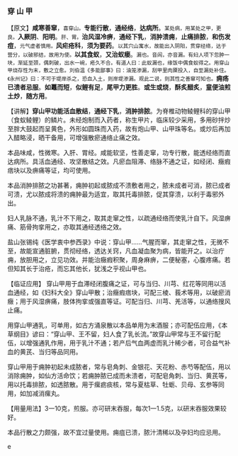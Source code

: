### 穿  山  甲

【原文】**咸寒善窜**，<small>喜穿山。</small>**专能行散**，**通经络**，**达病所**。<small>某处病，用某处之甲，更良。</small>**入厥阴**、**阳明**。<small>肝、胃。</small>**治风湿冷痹**，**通经下乳**，**消肿溃痈**，**止痛排脓**，**和伤发痘**，<small>元气虚者慎用。</small>**风疟疮科**，**须为要药**。<small>以其穴山寓水，故能出入阴阳，贯穿经络，达于营分，以破邪结，故用为使。</small>**以其食蚁**，**又治蚁瘘**。<small>漏也。音闾，亦音漏。有妇人项下忽肿一块，渐延至颈，偶刺破，出水一碗，疮久不合。有道人曰：此蚁漏也，缘饭中偶食蚁得之。用穿山甲烧存性为末，敷之立愈。刘伯温《多能鄙事》曰：油笼渗漏，刮甲里肉黡投入，自至漏处补住。《永州记》曰：不可于堤岸杀之，恐血入土，则岸堤渗漏。观此二说，则其性之善窜可知也。</small>**痈疡已溃者忌服**。**如鼉而短**，**似鲤有足**，**尾甲力更胜**。**或生或烧**，**酥炙醋炙**，**童便油煎土炒**，**随方用**。

【讲解】**穿山甲功能活血散结**，**通经下乳**，**消肿排脓**。为脊椎动物鲮鲤科的穿山甲（食蚁鲮鲤）的鳞片。未经炮制而入药者，称生甲片，临床较少采用，多用砂拌炒至胖大鼓起而呈黄色，外形如圆珠而入药，故有炮山甲、山甲珠等名。或炒后再加入醋略浸，晒干备用，可增强散瘀通络止痛之效。

本品味咸，性微寒。入肝、胃经。咸能软坚，性善走窜，功专行散，能透经络而直达病所。具活血通经、攻坚散结之效。凡瘀血阻滞、络脉不通之证，如经闭、癥瘕痞块以及痹痛等证，均可使用。

本品消肿排脓之功甚著，痈肿初起或脓成不溃敷者用之，脓未成者可消，脓已成者可溃，尤以脓成将溃的痈肿最为适宜，取其托毒排脓，促其穿溃，以利于毒邪外出。
     
妇人乳脉不通，乳汁不下用之，取其走窜之性，以疏通经络而使乳汁自下。风湿痹痛、筋骨拘挛用之，亦取其通经透络之效。
     
盐山张锡纯《医学衷中参西录》中说：穿山甲……气腥而窜，其走窜之性，无微不至，故能宣通脏腑，贯彻经络，透达关窍，凡血凝血聚为病，皆能开之。以治疔痈，放胆用之，立见功效。并能治癥瘕积聚，周身麻痹，二便秘塞，心腹疼痛。若但知其长于治疮，而忘其他长，犹浅之乎视山甲也。
     
【临证应用】  穿山甲用于血滞经闭腹痛之证，可与当归、川芎、红花等同用以活血通经，如《妇科大全》穿山甲散；治癥瘕痞块，可配三棱、莪术等用，以破瘀消癥；用于风湿痹痛，肢体拘挛或强直等证。可配当归、川芎、羌活等，以通络搜风止痛。

用穿山甲通乳，可单用，如古方涌泉散以本品单用为末酒服；亦可配伍应用，《本草纲目》谚曰：“穿山甲、王不留，妇人食了乳长流。”故穿山甲常与王不留行配伍，以增强通乳作用，用于乳汁不通；若产后气血两虚而乳汁稀少者，可合益气补血的黄芪、当归等品同用。
     
穿山甲用于痈肿初起未成脓者，常与皂角刺、金银花、天花粉、赤芍等配伍，用以消除痈肿，如仙方活命饮；若痈肿脓已成而未溃者，可配皂角刺、当归、黄芪等，用以托毒排脓，如透脓散。用于瘰疬痰核，常与夏枯草、牡蛎、贝母、玄参等同用，如加减消瘰丸。
     
【用量用法】3一10克，煎服。亦可研末吞服，每次1一1.5克，以研末吞服效果较好。

本品行散之力颇强，故不宜过量使用。痈疽已溃，脓汁清稀以及孕妇均应忌用。

 e